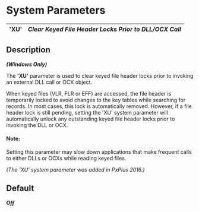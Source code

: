 # System Parameters

**'XU'** |  **_Clear Keyed File Header Locks Prior to DLL/OCX Call_**  
---|---  
  
## Description

**_(Windows Only)_**

The **'XU'** parameter is used to clear keyed file header locks prior to invoking an external DLL call or OCX object.

When keyed files (VLR, FLR or EFF) are accessed, the file header is temporarily locked to avoid changes to the key tables while searching for records. In most cases, this lock is automatically removed. However, if a file header lock is still pending, setting the 'XU' system parameter will automatically unlock any outstanding keyed file header locks prior to invoking the DLL or OCX.

#### **Note:**  
Setting this parameter may slow down applications that make frequent calls to either DLLs or OCXs while reading keyed files.

_(The 'XU' system parameter was added in PxPlus 2016.)_

## Default

**_Off_**

